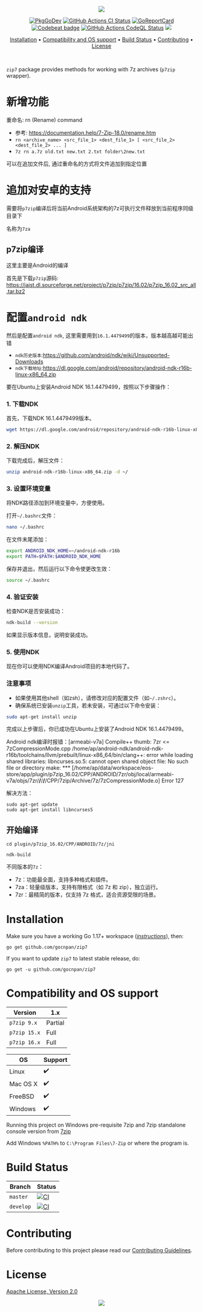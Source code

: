 <p align="center"><a href="#readme"><img src="https://gh.kaos.st/go-zip7.svg"/></a></p>

<p align="center">
  <a href="https://kaos.sh/g/zip7.v1"><img src="https://gh.kaos.st/godoc.svg" alt="PkgGoDev"></a>
  <a href="https://kaos.sh/w/zip7/ci"><img src="https://kaos.sh/w/zip7/ci.svg" alt="GitHub Actions CI Status" /></a>
  <a href="https://kaos.sh/r/zip7"><img src="https://kaos.sh/r/zip7.svg" alt="GoReportCard" /></a>
  <a href="https://kaos.sh/b/zip7"><img src="https://codebeat.co/badges/11fb655d-8da8-4694-a32b-b95ff9eed602" alt="Codebeat badge" /></a>
  <a href="https://kaos.sh/w/zip7/codeql"><img src="https://kaos.sh/w/zip7/codeql.svg" alt="GitHub Actions CodeQL Status" /></a>
  <a href="#license"><img src="https://gh.kaos.st/apache2.svg"></a>
</p>

<p align="center"><a href="#installation">Installation</a> • <a href="#compatibility-and-os-support">Compatibility and OS support</a> • <a href="#build-status">Build Status</a> • <a href="#contributing">Contributing</a> • <a href="#license">License</a></p>

<br/>

`zip7` package provides methods for working with 7z archives (`p7zip` wrapper).

# 新增功能
重命名: rn (Rename) command
- 参考: https://documentation.help/7-Zip-18.0/rename.htm
- `rn <archive_name> <src_file_1> <dest_file_1> [ <src_file_2> <dest_file_2> ... ]`
- `7z rn a.7z old.txt new.txt 2.txt folder\2new.txt`

可以在追加文件后, 通过重命名的方式将文件追加到指定位置

# 追加对安卓的支持
需要将`p7zip`编译后将当前Android系统架构的7z可执行文件释放到当前程序同级目录下

名称为`7za`

## p7zip编译

这里主要是Android的编译

首先是下载`p7zip`源码: https://jaist.dl.sourceforge.net/project/p7zip/p7zip/16.02/p7zip_16.02_src_all.tar.bz2

# 配置`android ndk`
然后是配置`android ndk`, 这里需要用到`16.1.4479499`的版本，版本越高越可能出错
- `ndk历史版本`:https://github.com/android/ndk/wiki/Unsupported-Downloads
- `ndk下载地址`:https://dl.google.com/android/repository/android-ndk-r16b-linux-x86_64.zip

要在Ubuntu上安装Android NDK 16.1.4479499，按照以下步骤操作：

### 1. 下载NDK
首先，下载NDK 16.1.4479499版本。

```bash
wget https://dl.google.com/android/repository/android-ndk-r16b-linux-x86_64.zip
```

### 2. 解压NDK
下载完成后，解压文件：

```bash
unzip android-ndk-r16b-linux-x86_64.zip -d ~/
```

### 3. 设置环境变量
将NDK路径添加到环境变量中，方便使用。

打开`~/.bashrc`文件：

```bash
nano ~/.bashrc
```

在文件末尾添加：

```bash
export ANDROID_NDK_HOME=~/android-ndk-r16b
export PATH=$PATH:$ANDROID_NDK_HOME
```

保存并退出，然后运行以下命令使更改生效：

```bash
source ~/.bashrc
```

### 4. 验证安装
检查NDK是否安装成功：

```bash
ndk-build --version
```

如果显示版本信息，说明安装成功。

### 5. 使用NDK
现在你可以使用NDK编译Android项目的本地代码了。

### 注意事项
- 如果使用其他shell（如zsh），请修改对应的配置文件（如`~/.zshrc`）。
- 确保系统已安装`unzip`工具，若未安装，可通过以下命令安装：

```bash
sudo apt-get install unzip
```

完成以上步骤后，你已成功在Ubuntu上安装了Android NDK 16.1.4479499。

Android ndk编译时报错：[armeabi-v7a] Compile++ thumb: 7zr <= 7zCompressionMode.cpp
/home/ap/android-ndk/android-ndk-r16b/toolchains/llvm/prebuilt/linux-x86_64/bin/clang++: error while loading shared libraries: libncurses.so.5: cannot open shared object file: No such file or directory
make: *** [/home/ap/data/workspace/eos-store/app/plugin/p7zip_16.02/CPP/ANDROID/7zr/obj/local/armeabi-v7a/objs/7zr/__/__/__/__/CPP/7zip/Archive/7z/7zCompressionMode.o] Error 127

解决方法：
```shell
sudo apt-get update
sudo apt-get install libncurses5
```

## 开始编译
```shell
cd plugin/p7zip_16.02/CPP/ANDROID/7z/jni

ndk-build
```

不同版本的`7z`：
- 7z：功能最全面，支持多种格式和插件。
- 7za：轻量级版本，支持有限格式（如 7z 和 zip），独立运行。
- 7zr：最精简的版本，仅支持 7z 格式，适合资源受限的场景。

# Installation

Make sure you have a working Go 1.17+ workspace (_[instructions](https://golang.org/doc/install)_), then:

```
go get github.com/gocnpan/zip7
```

If you want to update `zip7` to latest stable release, do:

```
go get -u github.com/gocnpan/zip7
```

# Compatibility and OS support

|      Version |     1.x |
|--------------|---------|
|  `p7zip 9.x` | Partial |
| `p7zip 15.x` |    Full |
| `p7zip 16.x` |    Full |

| OS       | Support            |
|----------|--------------------|
| Linux    | :heavy_check_mark: |
| Mac OS X | :heavy_check_mark: |
| FreeBSD  | :heavy_check_mark: |
| Windows  | :heavy_check_mark: |

Running this project on Windows pre-requisite 7zip and 7zip standalone console version from [7zip](https://www.7-zip.org/download.html) 

Add Windows `%PATH%` to `C:\Program Files\7-Zip` or where the program is.

# Build Status

| Branch | Status |
|--------|--------|
| `master` | [![CI](https://kaos.sh/w/zip7/ci.svg?branch=master)](https://kaos.sh/w/zip7/ci?query=branch:master) |
| `develop` | [![CI](https://kaos.sh/w/zip7/ci.svg?branch=develop)](https://kaos.sh/w/zip7/ci?query=branch:develop) |

# Contributing

Before contributing to this project please read our [Contributing Guidelines](https://github.com/essentialkaos/contributing-guidelines#contributing-guidelines).

# License

[Apache License, Version 2.0](https://www.apache.org/licenses/LICENSE-2.0)

<p align="center"><a href="https://essentialkaos.com"><img src="https://gh.kaos.st/ekgh.svg"/></a></p>

